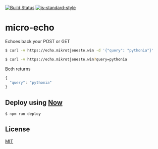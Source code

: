 [![Build Status](https://travis-ci.org/zrrrzzt/micro-echo.svg?branch=master)](https://travis-ci.org/zrrrzzt/micro-echo)
[![js-standard-style](https://img.shields.io/badge/code%20style-standard-brightgreen.svg?style=flat)](https://github.com/feross/standard)

# micro-echo

Echoes back your POST or GET

```bash
$ curl -v https://echo.mikrotjeneste.win -d '{"query": "pythonia"}'
```

```bash
$ curl -v https://echo.mikrotjeneste.win?query=pythonia
```

Both returns

```JavaScript
{
  "query": "pythonia"
}
```

## Deploy using [Now](https://zeit.co/now)

```bash
$ npm run deploy
```

## License

[MIT](LICENSE)
